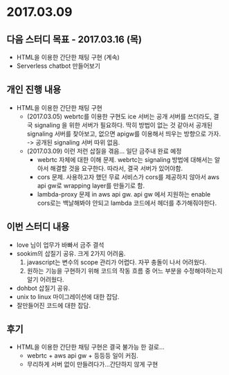 # 2017.03.09

## 다음 스터디 목표 - 2017.03.16 (목)

* HTML을 이용한 간단한 채팅 구현 (계속)
* Serverless chatbot 만들어보기

## 개인 진행 내용

* HTML을 이용한 간단한 채팅 구현
  * (2017.03.05) webrtc를 이용한 구현도 ice 서버는 공개 서버를 쓰더라도, 결국 signaling 을 위한 서버가 필요하다.
    딱히 방법이 없는 것 같아서 공개된 signaling 서버를 찾아보고, 없으면 apigw를 이용해서 띄우는 방향으로 가자.
    -> 공개된 signaling 서버 따위 없음.
  * (2017.03.09) 이런 저런 삽질을 겪음... 일단 금주내 완료 예정
    * webrtc 자체에 대한 이해 문제. webrtc는 signaling 방법에 대해서는 알아서 해결할 것을 요구한다.
      따라서, 결국 서버가 있어야함.
    * cors 문제. 사용하고자 했던 무료 서비스가 cors를 제공하지 않아서 aws api gw로 wrapping layer를 만들기로 함.
    * lambda-proxy 문제 in aws api gw. api gw 에서 지원하는 enable cors로는 백날해봐야 안되고 lambda 코드에서 헤더를 추가해줘야한다.

## 이번 스터디 내용

* love 님이 업무가 바빠서 금주 결석
* sookim의 삽질기 공유. 크게 2가지 어려움.
  1. javascript는 변수의 scope 관리가 어렵다. 자꾸 충돌이 나서 어려웠다.
  1. 원하는 기능을 구현하기 위해 코드의 작동 흐름 중 어느 부분을 수정해야하는지 알기 어려웠다.
* dohbot 삽질기 공유.
* unix to linux 마이그레이션에 대한 잡담.
* 잘만들어진 코드에 대한 잡담.

## 후기

* HTML을 이용한 간단한 채팅 구현은 결국 불가능 한 걸로...
  * webrtc + aws api gw + 등등등 일이 커짐.
  * 무리하게 서버 없이 만들려다가...간단하지 않게 구현